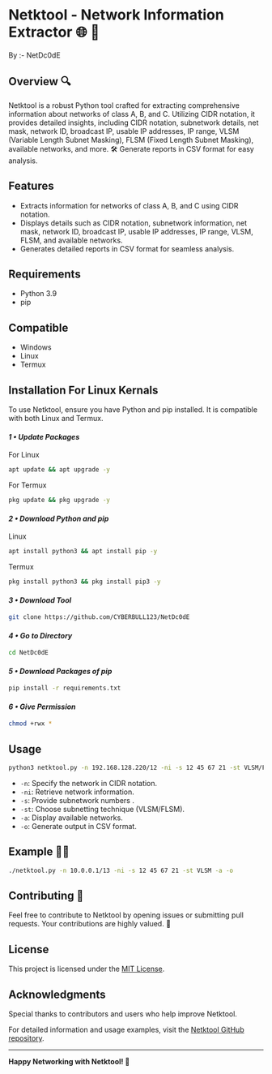 # Netktool - Network Information Extractor 🌐 🚀
By :- NetDc0dE 


## Overview 🔍

Netktool is a robust Python tool crafted for extracting comprehensive information about networks of class A, B, and C. Utilizing CIDR notation, it provides detailed insights, including CIDR notation, subnetwork details, net mask, network ID, broadcast IP, usable IP addresses, IP range, VLSM (Variable Length Subnet Masking), FLSM (Fixed Length Subnet Masking), available networks, and more. 🛠️ Generate reports in CSV format for easy analysis.

## Features

- Extracts information for networks of class A, B, and C using CIDR notation.
- Displays details such as CIDR notation, subnetwork information, net mask, network ID, broadcast IP, usable IP addresses, IP range, VLSM, FLSM, and available networks.
- Generates detailed reports in CSV format for seamless analysis.

## Requirements
- Python 3.9
- pip

## Compatible
- Windows
- Linux
- Termux


## Installation For Linux Kernals 

To use Netktool, ensure you have Python and pip installed. It is compatible with both Linux and Termux. 

#### ***1 •  Update Packages***
For Linux
```bash
apt update && apt upgrade -y
```
For Termux 
```bash
pkg update && pkg upgrade -y
```
#### ***2 • Download Python and pip***
Linux 
```bash
apt install python3 && apt install pip -y
```
Termux
```bash
pkg install python3 && pkg install pip3 -y
```
#### ***3 • Download Tool***
```bash
git clone https://github.com/CYBERBULL123/NetDc0dE
```
#### ***4 • Go to Directory***
```bash
cd NetDc0dE
```
#### ***5 • Download Packages of pip***
```bash
pip install -r requirements.txt
```
#### ***6 • Give Permission***
```bash
chmod +rwx *
```
## Usage

```bash
python3 netktool.py -n 192.168.128.220/12 -ni -s 12 45 67 21 -st VLSM/FLSM -a -o
```

- `-n`: Specify the network in CIDR notation.
- `-ni`: Retrieve network information.
- `-s`: Provide subnetwork numbers .
- `-st`: Choose subnetting technique (VLSM/FLSM).
- `-a`: Display available networks.
- `-o`: Generate output in CSV format.

## Example 🧑‍💻

```bash
./netktool.py -n 10.0.0.1/13 -ni -s 12 45 67 21 -st VLSM -a -o
```

## Contributing 🎊

Feel free to contribute to Netktool by opening issues or submitting pull requests. Your contributions are highly valued. 🙌

## License

This project is licensed under the [MIT License](LICENSE).

## Acknowledgments

Special thanks to contributors and users who help improve Netktool.

For detailed information and usage examples, visit the [Netktool GitHub repository](https://github.com/CYBERBULL123/NetDc0dE).

---

**Happy Networking with Netktool! 🚀**
